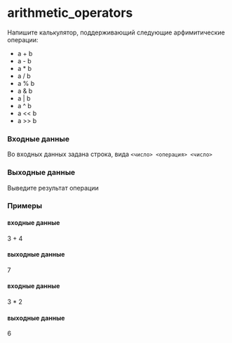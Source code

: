 # arithmetic_operators

Напишите калькулятор, поддерживающий следующие арфимитические операции:
- a + b
- a - b
- a * b
- a / b
- a % b
- a & b
- a | b
- a ^ b
- a << b
- a >> b

### Входные данные
Во входных данных задана строка, вида `<число> <операция> <число>`

### Выходные данные
Выведите результат операции

### Примеры
#### входные данные
3 + 4
#### выходные данные
7
#### входные данные
3 * 2
#### выходные данные
6
